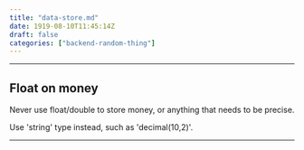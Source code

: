 ```yaml
---
title: "data-store.md"
date: 1919-08-10T11:45:14Z
draft: false
categories: ["backend-random-thing"]
---
```




---

## Float on money

Never use float/double to store money, 
or anything that needs to be precise.

Use 'string' type instead, such as 'decimal(10,2)'.

---

